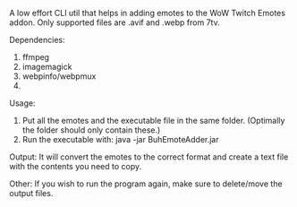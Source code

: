 A low effort CLI util that helps in adding emotes to the WoW Twitch Emotes addon. Only supported files are .avif and .webp from 7tv.

Dependencies: 
1. ffmpeg
2. imagemagick
3. webpinfo/webpmux
4. 
Usage:
1. Put all the emotes and the executable file in the same folder. (Optimally the folder should only contain these.)
2. Run the executable with: java -jar BuhEmoteAdder.jar

Output: It will convert the emotes to the correct format and create a text file with the contents you need to copy.

Other: If you wish to run the program again, make sure to delete/move the output files.
